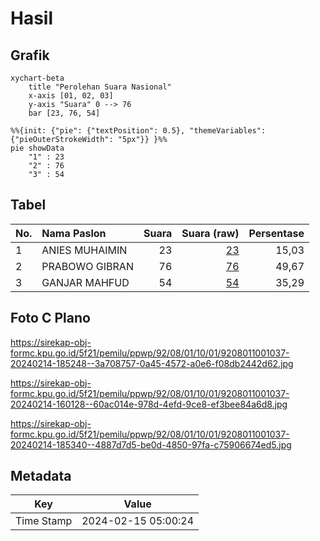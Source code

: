 # Hasil

## Grafik

```mermaid
xychart-beta
    title "Perolehan Suara Nasional"
    x-axis [01, 02, 03]
    y-axis "Suara" 0 --> 76
    bar [23, 76, 54]
```

```mermaid
%%{init: {"pie": {"textPosition": 0.5}, "themeVariables": {"pieOuterStrokeWidth": "5px"}} }%%
pie showData
    "1" : 23
    "2" : 76
    "3" : 54
```

## Tabel

| No. | Nama Paslon    | Suara | Suara (raw) | Persentase |
|:--- |:-------------- | -----:| -----------:| ----------:|
| 1   | ANIES MUHAIMIN | 23    | [23][p-1]   | 15,03      |
| 2   | PRABOWO GIBRAN | 76    | [76][p-2]   | 49,67      |
| 3   | GANJAR MAHFUD  | 54    | [54][p-3]   | 35,29      |


[p-1]: https://github.com/gigit-pemilu/pemilu-2024/blob/main/pilpres/hitung-suara/sub/92-papua-barat/sub/08-kaimana/sub/01-kaimana/sub/1001-kaimana-kota/sub/037-tps/sub/paslon-1.txt
[p-2]: https://github.com/gigit-pemilu/pemilu-2024/blob/main/pilpres/hitung-suara/sub/92-papua-barat/sub/08-kaimana/sub/01-kaimana/sub/1001-kaimana-kota/sub/037-tps/sub/paslon-2.txt
[p-3]: https://github.com/gigit-pemilu/pemilu-2024/blob/main/pilpres/hitung-suara/sub/92-papua-barat/sub/08-kaimana/sub/01-kaimana/sub/1001-kaimana-kota/sub/037-tps/sub/paslon-3.txt

## Foto C Plano

https://sirekap-obj-formc.kpu.go.id/5f21/pemilu/ppwp/92/08/01/10/01/9208011001037-20240214-185248--3a708757-0a45-4572-a0e6-f08db2442d62.jpg

https://sirekap-obj-formc.kpu.go.id/5f21/pemilu/ppwp/92/08/01/10/01/9208011001037-20240214-160128--60ac014e-978d-4efd-9ce8-ef3bee84a6d8.jpg

https://sirekap-obj-formc.kpu.go.id/5f21/pemilu/ppwp/92/08/01/10/01/9208011001037-20240214-185340--4887d7d5-be0d-4850-97fa-c75906674ed5.jpg


## Metadata

| Key        | Value               |
| ---------- | ------------------- |
| Time Stamp | 2024-02-15 05:00:24 |



